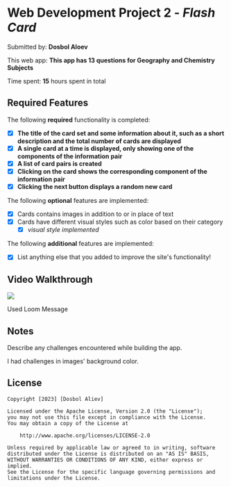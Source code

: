 # Web Development Project 2 - *Flash Card*

Submitted by: **Dosbol Aloev**

This web app: **This app has 13 questions for Geography and Chemistry Subjects**

Time spent: **15** hours spent in total

## Required Features

The following **required** functionality is completed:

- [X] **The title of the card set and some information about it, such as a short description and the total number of cards are displayed**
- [X] **A single card at a time is displayed, only showing one of the components of the information pair**
- [X] **A list of card pairs is created**
- [X] **Clicking on the card shows the corresponding component of the information pair**
- [X] **Clicking the next button displays a random new card**

The following **optional** features are implemented:

- [X] Cards contains images in addition to or in place of text
- [X] Cards have different visual styles such as color based on their category
  - [X] *visual style implemented*

The following **additional** features are implemented:

* [X] List anything else that you added to improve the site's functionality!



## Video Walkthrough
<a href="https://www.loom.com/share/1175e3cddc924cd48e8f0a2c4fa25b05">
    <img style="max-width:300px;" src="https://cdn.loom.com/sessions/thumbnails/1175e3cddc924cd48e8f0a2c4fa25b05-with-play.gif">
  </a>
  
  Used Loom Message
  

## Notes

Describe any challenges encountered while building the app.

I had challenges in images' background color.

## License

    Copyright [2023] [Dosbol Aliev]

    Licensed under the Apache License, Version 2.0 (the "License");
    you may not use this file except in compliance with the License.
    You may obtain a copy of the License at

        http://www.apache.org/licenses/LICENSE-2.0

    Unless required by applicable law or agreed to in writing, software
    distributed under the License is distributed on an "AS IS" BASIS,
    WITHOUT WARRANTIES OR CONDITIONS OF ANY KIND, either express or implied.
    See the License for the specific language governing permissions and
    limitations under the License.
